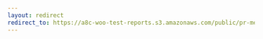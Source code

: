 ```yaml
---
layout: redirect
redirect_to: https://a8c-woo-test-reports.s3.amazonaws.com/public/pr-merge/41113/api/index.html
---
```

